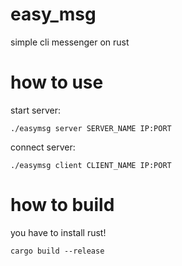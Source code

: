 # easy_msg
simple cli messenger on rust

# how to use
start server:
```
./easymsg server SERVER_NAME IP:PORT
```
connect server:
```
./easymsg client CLIENT_NAME IP:PORT
```

# how to build
you have to install rust!
```
cargo build --release
```